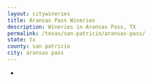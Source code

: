 ```yaml
---
layout: citywineries
title: Aransas Pass Wineries
description: Wineries in Aransas Pass, TX
permalink: /texas/san-patricio/aransas-pass/
state: tx
county: san patricio
city: aransas pass
---
```

-
